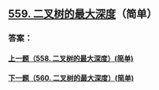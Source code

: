 ## [559. 二叉树的最大深度](https://leetcode-cn.com/problems/merge-two-sorted-lists/)（简单）





### 答案：



#### [上一题（558. 二叉树的最大深度）(简单)](https://github.com/sdwwld/leetCode/blob/master/src/main/java/com/wld/java/leetcode/leetCode0558.md)

#### [下一题（560. 二叉树的最大深度）(简单)](https://github.com/sdwwld/leetCode/blob/master/src/main/java/com/wld/java/leetcode/leetCode0560.md)